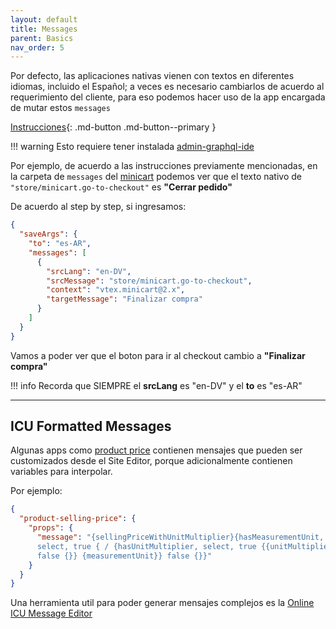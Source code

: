 ```yaml
---
layout: default
title: Messages
parent: Basics
nav_order: 5
---
```


Por defecto, las aplicaciones nativas vienen con textos en diferentes idiomas, incluido el Español; a veces es necesario cambiarlos de acuerdo al requerimiento del cliente, para eso podemos hacer uso de la app encargada de mutar estos `messages`  

[Instrucciones](https://developers.vtex.com/vtex-developer-docs/docs/storefront-content-internationalization){: .md-button .md-button--primary }

!!! warning
    Esto requiere tener instalada [admin-graphql-ide](https://github.com/vtex-apps/admin-graphql-ide)

Por ejemplo, de acuerdo a las instrucciones previamente mencionadas, en la carpeta de `messages` del [minicart](https://github.com/vtex-apps/minicart/blob/master/messages/es.json) podemos ver que el texto nativo de `"store/minicart.go-to-checkout"` es **"Cerrar pedido"**  

De acuerdo al step by step, si ingresamos:

```json
{
  "saveArgs": {
    "to": "es-AR",
    "messages": [
      {
        "srcLang": "en-DV",
        "srcMessage": "store/minicart.go-to-checkout",
        "context": "vtex.minicart@2.x",
        "targetMessage": "Finalizar compra"
      }
    ]
  }
}
```

Vamos a poder ver que el boton para ir al checkout cambio a **"Finalizar compra"**

!!! info
    Recorda que SIEMPRE el **srcLang** es "en-DV" y el **to** es "es-AR"

---

## ICU Formatted Messages

Algunas apps como [product price](https://vtex.io/docs/components/all/vtex.product-price@1.21.0/) contienen mensajes que pueden ser customizados desde el Site Editor, porque adicionalmente contienen variables para interpolar.

Por ejemplo:

```json
{
  "product-selling-price": {
    "props": {
      "message": "{sellingPriceWithUnitMultiplier}{hasMeasurementUnit,
      select, true { / {hasUnitMultiplier, select, true {{unitMultiplier}}
      false {}} {measurementUnit}} false {}}"
    }
  }
}
```

Una herramienta util para poder generar mensajes complejos es la [Online ICU Message Editor](https://format-message.github.io/icu-message-format-for-translators/editor.html)
